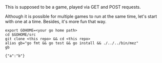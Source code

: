 This is supposed to be a game, played via GET and POST requests. 

Although it is possible for multiple games to run at the same time, let's start with one at a time. Besides, it's more fun that way. 

````
export GOHOME=<your go home path>
cd $GOHOME/src
git clone <this repo> && cd <this repo>
alias gb="go fmt && go test && go install && ./../../bin/mez"
gb
````

````
{"a":"b"} 
````
